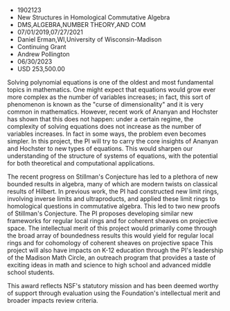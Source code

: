 
* 1902123
* New Structures in Homological Commutative Algebra
* DMS,ALGEBRA,NUMBER THEORY,AND COM
* 07/01/2019,07/27/2021
* Daniel Erman,WI,University of Wisconsin-Madison
* Continuing Grant
* Andrew Pollington
* 06/30/2023
* USD 253,500.00

Solving polynomial equations is one of the oldest and most fundamental topics in
mathematics. One might expect that equations would grow ever more complex as the
number of variables increases; in fact, this sort of phenomenon is known as the
"curse of dimensionality" and it is very common in mathematics. However, recent
work of Ananyan and Hochster has shown that this does not happen: under a
certain regime, the complexity of solving equations does not increase as the
number of variables increases. In fact in some ways, the problem even becomes
simpler. In this project, the PI will try to carry the core insights of Ananyan
and Hochster to new types of equations. This would sharpen our understanding of
the structure of systems of equations, with the potential for both theoretical
and computational applications.

The recent progress on Stillman's Conjecture has led to a plethora of new
bounded results in algebra, many of which are modern twists on classical results
of Hilbert. In previous work, the PI had constructed new limit rings, involving
inverse limits and ultraproducts, and applied these limit rings to homological
questions in commutative algebra. This led to two new proofs of Stillman's
Conjecture. The PI proposes developing similar new frameworks for regular local
rings and for coherent sheaves on projective space. The intellectual merit of
this project would primarily come through the broad array of boundedness results
this would yield for regular local rings and for cohomology of coherent sheaves
on projective space This project will also have impacts on K-12 education
through the PI's leadership of the Madison Math Circle, an outreach program that
provides a taste of exciting ideas in math and science to high school and
advanced middle school students.

This award reflects NSF's statutory mission and has been deemed worthy of
support through evaluation using the Foundation's intellectual merit and broader
impacts review criteria.
